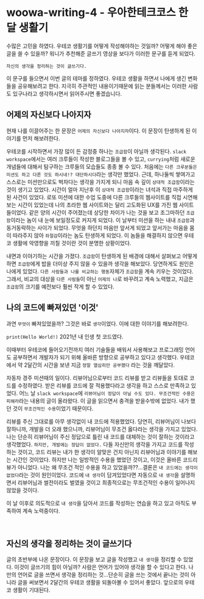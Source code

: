 # woowa-writing-4 - 우아한테크코스 한 달 생활기

수많은 고민을 하였다. 우테코 생활기를 어떻게 작성해야하는 것일까? 어떻게 해야 좋은 글을 쓸 수 있을까? 워니가 추천해준 글쓰기 영상을 보다가 이러한 문구를 듣게 되었다.

`자신의 생각을 정리하는 것이 글쓰기다.`

이 문구를 들으면서 이번 글의 테마를 정하였다. 우테코 생활을 하면서 나에게 생긴 변화들을 공유해보려고 한다. 지극히 주관적인 내용이기때문에 읽는 분들께서는 이러한 사람도 있구나라고 생각하시면서 읽어주시면 좋겠습니다.

## 어제의 자신보다 나아지자

현재 나를 이끌어주는 한 문장은 `어제의 자신보다 나아지자`이다. 이 문장이 탄생하게 된 이야기를 먼저 해보려한다.

우테코를 시작하면서 가장 많이 든 감정중 하나는 `조급함`이 아닐까 생각된다. `slack workspace`에서는 여러 크루들이 작성한 블로그들을 볼 수 있고, `currying`처럼 새로운 개념들에 대해서 탐구하는 크루들의 모습들도 종종 볼 수 있다. 처음에는 `다른 크루분들은 미션도 하고 다른 것도 하시네!? 대단하시다`라는 생각만 했었다. 근데, 하나둘씩 쌓여가고 스스로는 미션만으로도 벅차다는 생각을 가지게 되니 마음 속 깊이 `상대적 조급함`이라는 것이 생기고 있었다. 시간이 얼마 지난후 이 `상대적 조급함`이라는 녀석과 직접 마주하게 된 사건이 있었다. 로또 미션에 대한 수업 도중에 다른 크루들의 웹사이트를 직접 시연해보는 시간이 있었는데 나의 초라한 웹 사이트와는 달리 고도화된 UX를 가진 웹 사이트들이었다. 같은 양의 시간이 주어졌는데 상당한 차이가 나는 것을 보고 조그마하던 `조급함`이라는 놈이 내 눈에 보일정도로 커지게 되었다. 이 날부터 미션을 하는 내내 `조급함`과 동거동락하는 사이가 되었다. 무엇을 하던지 마음만 앞서게 되었고 앞서가는 마음을 몸이 따라주지 않아 `좌절감`이라는 놈도 탄생하게 되었다. 이 놈들을 해결하지 않으면 우테코 생활에 악영향을 끼칠 것이란 것이 분명한 상황이었다.

내면과 이야기하는 시간을 가졌다. `조급함`이 탄생하게 된 배경에 대해서 살펴보고 어떻게 하면 `조급함`에게 밥을 더이상 주지 않을 수 있을까 생각을 해보았다. 당연하게도 원인은 나에게 있었다. `다른 사람들과 나를 비교하는 행동`자체가 `조급함`을 계속 키우는 것이었다. 그래서, 비교의 대상을 `다른 사람들`이 아닌 `어제의 나`로 바꾸려고 계속 노력했고, 지금은 `조급함`의 크기를 예전보다 훨씬 작게 할 수 있었다.

## 나의 코드에 빠져있던 '이것'

과연 `무엇이` 빠져있었을까? 그것은 바로 `생각`이었다. 이에 대한 이야기를 해보려한다.

`print(Hello World!)` 2021년 내 인생 첫 코드였다.

이때부터 우테코에 들어오기전까지 여러 기술들을 배워서 사용해보고 프로그래밍 언어도 공부하면서 개발자가 되기 위해 올바른 방향으로 공부하고 있다고 생각했다. 우테코에서 약 2달간의 시간을 보낸 지금 `정말 열심히만 공부했다` 라는 것을 깨달았다.

자동차 경주 미션때의 일이다. 리뷰어님으로부터 코드 리뷰를 받고 리뷰들을 토대로 코드를 수정하였다. 받은 리뷰를 코드에 잘 적용했다라고 생각을 하고 스스로 만족하고 있었다. 어느 날 `slack workspace`에 `리뷰어님이 정답이 아닐 수도 있다. 무조건적인 수용은 피해라`라는 내용의 글이 올라왔다. 이 글을 읽으면서 충격을 받을수밖에 없었다. 내가 했던 것이 `무조건적인 수용`이었기 때문이다.

리뷰를 주신 그대로를 아무 생각없이 내 코드에 적용했었다. 당연히, 리뷰어님이 나보다 잘하니까, 개발을 더 오래 했으니까, 리뷰어님이 무조건 옳다라는 생각을 가지고 있었다. 나는 단순히 리뷰어님이 주신 정답으로 틀린 내 코드를 대체하는 것이 잘하는 것이라고 생각했었다. `하지만, 개발에는 정답이 없었다.` 다들 자신만의 생각을 가지고 코드를 작성하는 것이고, 코드 리뷰는 내가 한 생각이 알맞은 건지 아닌지 리뷰어님과 이야기를 해보는 시간인 것이었다. 하지만 나는 일방적인 수용을 했었던 것이고, 이것은 올바른 코드리뷰가 아니었다. 나는 왜 무조건 적인 수용을 하고 있었을까??...결론은 `내 코드에는 생각이 없었다`라는 것이 원인이었다. 코드에 `내 생각`이 담겨있었다면 자동으로 `내 생각`을 설명하면서 리뷰어님과 썰전이라도 벌였을 것이고 최종적으로는 무조건적인 수용이 일어나지 않았을 것이다.

이 날 이후로 의도적으로 `내 생각`을 담아서 코드를 작성하는 연습을 하고 있고 아직도 부족하여 계속 노력중이다.

<br>

## 자신의 생각을 정리하는 것이 글쓰기다

글의 초반부에 나온 문장이다. 이 문장을 보고 글을 작성했고 `내 생각`을 정리할 수 있었다. 이것이 글쓰기의 힘이 아닐까? 사람은 언어가 있어야 생각을 할 수 있다고 한다. 나만의 언어로 글을 쓰면서 생각을 정리하는 것...단순히 글을 쓰는 것에서 끝나는 것이 아니라 글을 써보면서 2달간의 우테코 생활을 되돌아볼 수 있어서 좋았다. 앞으로의 우테코 생활이 기대된다.
